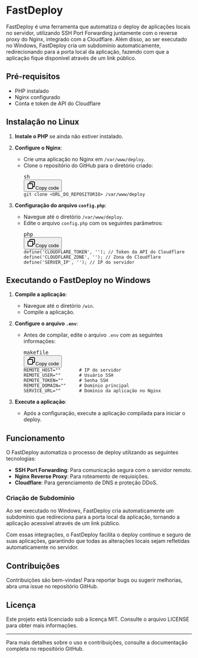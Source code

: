 <div class="flex w-full flex-col gap-1 juice:empty:hidden juice:first:pt-[3px]"><div class="markdown prose w-full break-words dark:prose-invert light"><h1>FastDeploy</h1><p>FastDeploy é uma ferramenta que automatiza o deploy de aplicações locais no servidor, utilizando SSH Port Forwarding juntamente com o reverse proxy do Nginx, integrado com a Cloudflare. Além disso, ao ser executado no Windows, FastDeploy cria um subdomínio automaticamente, redirecionando para a porta local da aplicação, fazendo com que a aplicação fique disponível através de um link público.</p><h2>Pré-requisitos</h2><ul><li>PHP instalado</li><li>Nginx configurado</li><li>Conta e token de API do Cloudflare</li></ul><h2>Instalação no Linux</h2><ol><li><p><strong>Instale o PHP</strong> se ainda não estiver instalado.</p></li><li><p><strong>Configure o Nginx</strong>:</p><ul><li>Crie uma aplicação no Nginx em <code>/var/www/deploy</code>.</li><li>Clone o repositório do GitHub para o diretório criado:<pre><div class="dark bg-gray-950 rounded-md border-[0.5px] border-token-border-medium"><div class="flex items-center relative text-token-text-secondary bg-token-main-surface-secondary px-4 py-2 text-xs font-sans justify-between rounded-t-md"><span>sh</span><div class="flex items-center"><span class="" data-state="closed"><button class="flex gap-1 items-center"><svg xmlns="http://www.w3.org/2000/svg" width="24" height="24" fill="none" viewBox="0 0 24 24" class="icon-sm"><path fill="currentColor" fill-rule="evenodd" d="M7 5a3 3 0 0 1 3-3h9a3 3 0 0 1 3 3v9a3 3 0 0 1-3 3h-2v2a3 3 0 0 1-3 3H5a3 3 0 0 1-3-3v-9a3 3 0 0 1 3-3h2zm2 2h5a3 3 0 0 1 3 3v5h2a1 1 0 0 0 1-1V5a1 1 0 0 0-1-1h-9a1 1 0 0 0-1 1zM5 9a1 1 0 0 0-1 1v9a1 1 0 0 0 1 1h9a1 1 0 0 0 1-1v-9a1 1 0 0 0-1-1z" clip-rule="evenodd"></path></svg>Copy code</button></span></div></div><div class="overflow-y-auto p-4" dir="ltr"><code class="!whitespace-pre hljs language-sh">git <span class="hljs-built_in">clone</span> &lt;URL_DO_REPOSITORIO&gt; /var/www/deploy
</code></div></div></pre></li></ul></li><li><p><strong>Configuração do arquivo <code>config.php</code></strong>:</p><ul><li>Navegue até o diretório <code>/var/www/deploy</code>.</li><li>Edite o arquivo <code>config.php</code> com os seguintes parâmetros:<pre><div class="dark bg-gray-950 rounded-md border-[0.5px] border-token-border-medium"><div class="flex items-center relative text-token-text-secondary bg-token-main-surface-secondary px-4 py-2 text-xs font-sans justify-between rounded-t-md"><span>php</span><div class="flex items-center"><span class="" data-state="closed"><button class="flex gap-1 items-center"><svg xmlns="http://www.w3.org/2000/svg" width="24" height="24" fill="none" viewBox="0 0 24 24" class="icon-sm"><path fill="currentColor" fill-rule="evenodd" d="M7 5a3 3 0 0 1 3-3h9a3 3 0 0 1 3 3v9a3 3 0 0 1-3 3h-2v2a3 3 0 0 1-3 3H5a3 3 0 0 1-3-3v-9a3 3 0 0 1 3-3h2zm2 2h5a3 3 0 0 1 3 3v5h2a1 1 0 0 0 1-1V5a1 1 0 0 0-1-1h-9a1 1 0 0 0-1 1zM5 9a1 1 0 0 0-1 1v9a1 1 0 0 0 1 1h9a1 1 0 0 0 1-1v-9a1 1 0 0 0-1-1z" clip-rule="evenodd"></path></svg>Copy code</button></span></div></div><div class="overflow-y-auto p-4" dir="ltr"><code class="!whitespace-pre hljs language-php"><span class="hljs-title function_ invoke__">define</span>(<span class="hljs-string">'CLOUDFLARE_TOKEN'</span>, <span class="hljs-string">''</span>); <span class="hljs-comment">// Token da API do Cloudflare</span>
<span class="hljs-title function_ invoke__">define</span>(<span class="hljs-string">'CLOUDFLARE_ZONE'</span>, <span class="hljs-string">''</span>); <span class="hljs-comment">// Zona do Cloudflare</span>
<span class="hljs-title function_ invoke__">define</span>(<span class="hljs-string">'SERVER_IP'</span>, <span class="hljs-string">''</span>); <span class="hljs-comment">// IP do servidor</span>
</code></div></div></pre></li></ul></li></ol><h2>Executando o FastDeploy no Windows</h2><ol><li><p><strong>Compile a aplicação</strong>:</p><ul><li>Navegue até o diretório <code>/win</code>.</li><li>Compile a aplicação.</li></ul></li><li><p><strong>Configure o arquivo <code>.env</code></strong>:</p><ul><li>Antes de compilar, edite o arquivo <code>.env</code> com as seguintes informações:<pre><div class="dark bg-gray-950 rounded-md border-[0.5px] border-token-border-medium"><div class="flex items-center relative text-token-text-secondary bg-token-main-surface-secondary px-4 py-2 text-xs font-sans justify-between rounded-t-md"><span>makefile</span><div class="flex items-center"><span class="" data-state="closed"><button class="flex gap-1 items-center"><svg xmlns="http://www.w3.org/2000/svg" width="24" height="24" fill="none" viewBox="0 0 24 24" class="icon-sm"><path fill="currentColor" fill-rule="evenodd" d="M7 5a3 3 0 0 1 3-3h9a3 3 0 0 1 3 3v9a3 3 0 0 1-3 3h-2v2a3 3 0 0 1-3 3H5a3 3 0 0 1-3-3v-9a3 3 0 0 1 3-3h2zm2 2h5a3 3 0 0 1 3 3v5h2a1 1 0 0 0 1-1V5a1 1 0 0 0-1-1h-9a1 1 0 0 0-1 1zM5 9a1 1 0 0 0-1 1v9a1 1 0 0 0 1 1h9a1 1 0 0 0 1-1v-9a1 1 0 0 0-1-1z" clip-rule="evenodd"></path></svg>Copy code</button></span></div></div><div class="overflow-y-auto p-4" dir="ltr"><code class="!whitespace-pre hljs language-makefile">REMOTE_HOST=<span class="hljs-string">""</span>       <span class="hljs-comment"># IP do servidor</span>
REMOTE_USER=<span class="hljs-string">""</span>       <span class="hljs-comment"># Usuário SSH</span>
REMOTE_TOKEN=<span class="hljs-string">""</span>      <span class="hljs-comment"># Senha SSH</span>
REMOTE_DOMAIN=<span class="hljs-string">""</span>     <span class="hljs-comment"># Domínio principal</span>
SERVICE_URL=<span class="hljs-string">""</span>       <span class="hljs-comment"># Domínio da aplicação no Nginx</span>
</code></div></div></pre></li></ul></li><li><p><strong>Execute a aplicação</strong>:</p><ul><li>Após a configuração, execute a aplicação compilada para iniciar o deploy.</li></ul></li></ol><h2>Funcionamento</h2><p>O FastDeploy automatiza o processo de deploy utilizando as seguintes tecnologias:</p><ul><li><strong>SSH Port Forwarding</strong>: Para comunicação segura com o servidor remoto.</li><li><strong>Nginx Reverse Proxy</strong>: Para roteamento de requisições.</li><li><strong>Cloudflare</strong>: Para gerenciamento de DNS e proteção DDoS.</li></ul><h3>Criação de Subdomínio</h3><p>Ao ser executado no Windows, FastDeploy cria automaticamente um subdomínio que redireciona para a porta local da aplicação, tornando a aplicação acessível através de um link público.</p><p>Com essas integrações, o FastDeploy facilita o deploy contínuo e seguro de suas aplicações, garantindo que todas as alterações locais sejam refletidas automaticamente no servidor.</p><h2>Contribuições</h2><p>Contribuições são bem-vindas! Para reportar bugs ou sugerir melhorias, abra uma issue no repositório GitHub.</p><h2>Licença</h2><p>Este projeto está licenciado sob a licença MIT. Consulte o arquivo LICENSE para obter mais informações.</p><hr><p>Para mais detalhes sobre o uso e contribuições, consulte a documentação completa no repositório GitHub.</p></div></div>

